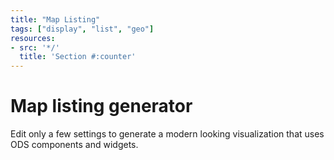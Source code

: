 ```yaml
---
title: "Map Listing"
tags: ["display", "list", "geo"]
resources:
- src: '*/'
  title: 'Section #:counter'
---
```


# Map listing generator

Edit only a few settings to generate a modern looking visualization that uses ODS components and widgets.
